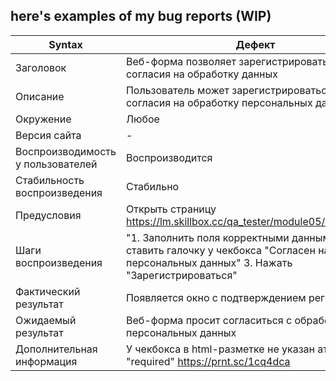 ## here's examples of my bug reports (WIP)

 Syntax      | Дефект |
| ----------- | ----------- |
| Заголовок      | Веб-форма позволяет зарегистрироваться без согласия на обработку данных    |
| Описание   | Пользователь может зарегистрироваться без согласия на обработку персональных данных        |
| Окружение   | Любое        | 
| Версия сайта   | -        |
| Воспроизводимость у пользователей   | Воспроизводится        |
| Стабильность воспроизведения   | Стабильно        |
| Предусловия   | Открыть страницу https://lm.skillbox.cc/qa_tester/module05/homework1/        |
| Шаги воспроизведения   | "1. Заполнить поля корректными данными 2. Не ставить галочку у чекбокса "Согласен на обработку персональных данных" 3. Нажать "Зарегистрироваться"        |
| Фактический результат   | Появляется окно с подтверждением регистрации        |
| Ожидаемый результат  | Веб-форма просит согласиться с обработкой персональных данных        |
| Дополнительная информация   |  У чекбокса в html-разметке не указан атрибут "required" https://prnt.sc/1cq4dca

